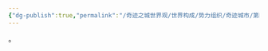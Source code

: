 ```yaml
---
{"dg-publish":true,"permalink":"/奇迹之城世界观/世界构成/势力组织/奇迹城市/第四城市（Quarta Urbs)/银水区/","dgPassFrontmatter":true}
---
```


。